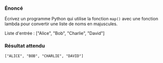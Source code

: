 ### Énoncé

Écrivez un programme Python qui utilise la fonction ```map()``` avec une fonction lambda pour convertir une liste de noms en majuscules.

Liste d'entrée : ["Alice", "Bob", "Charlie", "David"]

### Résultat attendu 

```["ALICE", "BOB", "CHARLIE", "DAVID"]```
